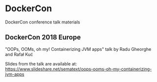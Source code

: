 # DockerCon
DockerCon conference talk materials

## DockerCon 2018 Europe
"OOPs, OOMs, oh my! Containerizing JVM apps" talk by Radu Gheorghe and Rafał Kuć

Slides from the talk are available at: https://www.slideshare.net/sematext/oops-ooms-oh-my-containerizing-jvm-apps
